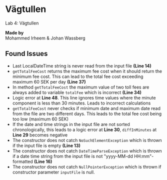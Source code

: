 # Vägtullen
Lab 4: Vägtullen

**Made by**\
Mohammed Irheem & Johan Wassberg


## Found Issues
- Last LocalDateTime string is never read from the input file **(Line 14)**
- ``getTotalFeeCost`` returns the maximum fee cost when it should return the minimum fee cost. This can lead to the total fee cost exceeding maximum 60 SEK per day **(Line 37)**
- In method ``getTotalFeeCost`` the maximum value of two toll fees are always added to variable ``totalFee`` which is incorrect **(Line 34)**
- Logic error at **Line 48**. This line ignores time values where the minute component is less than 30 minutes. Leads to incorrect calculations
- ``getTotalFeeCost`` never checks if minimum date and maximum date read from the file are two different days. This leads to the total fee cost being too low (maximum 60 SEK)
- If the date and time strings in the input file are not sorted chronologically, this leads to a logic error at **Line 30**, ``diffInMinutes`` at **Line 29** becomes negative
- The constructor does not catch ``NoSuchElementException`` which is thrown if the input file is empty **(Line 13)**
- The constructor does not catch ``DateTimeParseException`` which is thrown if a date time string from the input file is not "yyyy-MM-dd HH:mm"-formatted **(Line 16)**
- The constructor does not catch ``NullPointerException`` which is thrown if constructor parameter ``inputFile`` is null.